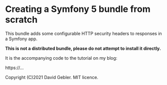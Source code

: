 # Creating a Symfony 5 bundle from scratch

This bundle adds some configurable HTTP security headers to responses in a Symfony app.

__This is not a distributed bundle, please do not attempt to install it directly.__ 

It is the accompanying code to the tutorial on my blog:

https://...

Copyright (C)2021 David Gebler. MIT licence.